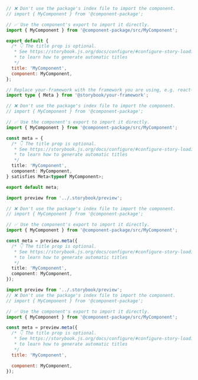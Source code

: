 ```js filename="MyComponent.stories.js|jsx" renderer="common" language="js" tabTitle="CSF 3"
// ❌ Don't use the package's index file to import the component.
// import { MyComponent } from '@component-package';

// ✅ Use the component's export to import it directly.
import { MyComponent } from '@component-package/src/MyComponent';

export default {
  /* 👇 The title prop is optional.
   * See https://storybook.js.org/docs/configure/#configure-story-loading
   * to learn how to generate automatic titles
   */
  title: 'MyComponent',
  component: MyComponent,
};
```

```ts filename="MyComponent.stories.ts|tsx" renderer="common" language="ts" tabTitle="CSF 3"
// Replace your-framework with the framework you are using, e.g. react-vite, nextjs, vue3-vite, etc.
import type { Meta } from '@storybook/your-framework';

// ❌ Don't use the package's index file to import the component.
// import { MyComponent } from '@component-package';

// ✅ Use the component's export to import it directly.
import { MyComponent } from '@component-package/src/MyComponent';

const meta = {
  /* 👇 The title prop is optional.
   * See https://storybook.js.org/docs/configure/#configure-story-loading
   * to learn how to generate automatic titles
   */
  title: 'MyComponent',
  component: MyComponent,
} satisfies Meta<typeof MyComponent>;

export default meta;
```

```ts filename="MyComponent.stories.ts|tsx" renderer="react" language="ts" tabTitle="CSF Next 🧪"
import preview from '../.storybook/preview';

// ❌ Don't use the package's index file to import the component.
// import { MyComponent } from '@component-package';

// ✅ Use the component's export to import it directly.
import { MyComponent } from '@component-package/src/MyComponent';

const meta = preview.meta({
  /* 👇 The title prop is optional.
   * See https://storybook.js.org/docs/configure/#configure-story-loading
   * to learn how to generate automatic titles
   */
  title: 'MyComponent',
  component: MyComponent,
});
```

<!-- JS snippets still needed while providing both CSF 3 & Next -->

```js filename="MyComponent.stories.js|jsx" renderer="react" language="js" tabTitle="CSF Next 🧪"
import preview from '../.storybook/preview';
// ❌ Don't use the package's index file to import the component.
// import { MyComponent } from '@component-package';

// ✅ Use the component's export to import it directly.
import { MyComponent } from '@component-package/src/MyComponent';

const meta = preview.meta({
  /* 👇 The title prop is optional.
   * See https://storybook.js.org/docs/configure/#configure-story-loading
   * to learn how to generate automatic titles
   */
  title: 'MyComponent',

  component: MyComponent,
});
```
